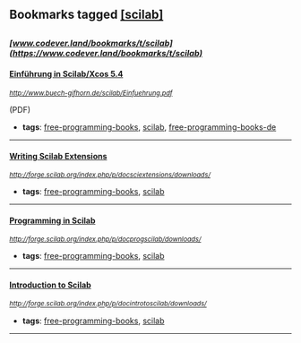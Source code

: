 ## Bookmarks tagged [[scilab]](https://www.codever.land/search?q=[scilab])

_<sup><sup>[www.codever.land/bookmarks/t/scilab](https://www.codever.land/bookmarks/t/scilab)</sup></sup>_
---
#### [Einführung in Scilab/Xcos 5.4](http://www.buech-gifhorn.de/scilab/Einfuehrung.pdf)
_<sup>http://www.buech-gifhorn.de/scilab/Einfuehrung.pdf</sup>_

(PDF)
* **tags**: [free-programming-books](../tagged/free-programming-books.md), [scilab](../tagged/scilab.md), [free-programming-books-de](../tagged/free-programming-books-de.md)
---
#### [Writing Scilab Extensions](http://forge.scilab.org/index.php/p/docsciextensions/downloads/)
_<sup>http://forge.scilab.org/index.php/p/docsciextensions/downloads/</sup>_

* **tags**: [free-programming-books](../tagged/free-programming-books.md), [scilab](../tagged/scilab.md)
---
#### [Programming in Scilab](http://forge.scilab.org/index.php/p/docprogscilab/downloads/)
_<sup>http://forge.scilab.org/index.php/p/docprogscilab/downloads/</sup>_

* **tags**: [free-programming-books](../tagged/free-programming-books.md), [scilab](../tagged/scilab.md)
---
#### [Introduction to Scilab](http://forge.scilab.org/index.php/p/docintrotoscilab/downloads/)
_<sup>http://forge.scilab.org/index.php/p/docintrotoscilab/downloads/</sup>_

* **tags**: [free-programming-books](../tagged/free-programming-books.md), [scilab](../tagged/scilab.md)
---
